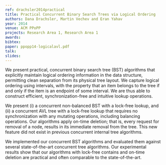 ```yaml
---
ref: drachsler2014practical
title: Practical Concurrent Binary Search Trees via Logical Ordering 
authors: Dana Drachsler, Martin Vechev and Eran Yahav 
year: 2014
venue: ACM PPoPP
projects: Research Area 1, Research Area 1
awards:
bibtex: 
paper: ppopp14-logicalavl.pdf
talk: 
slides: 
---
```


We present practical, concurrent binary search tree (BST) algorithms that explicitly maintain logical ordering information in the data structure, permitting clean separation from its physical tree layout. We capture logical ordering using intervals, with the property that an item belongs to the tree if and only if the item is an endpoint of some interval. We are thus able to construct efficient, synchronization-free and
intuitive lookup operations.

We present (i) a concurrent non-balanced BST with a lock-free lookup, and (ii) a concurrent AVL tree with a lock-free lookup that requires no synchronization with any mutating operations, including balancing operations. Our algorithms apply on-time deletion; that is, every request for removal of a node, results in its immediate removal from the tree. This new feature did not exist in previous concurrent internal tree algorithms.

We implemented our concurrent BST algorithms and evaluated them against several state-of-the-art concurrent tree algorithms. Our experimental results show that our algorithms with lock-free contains and on-time deletion are practical and often comparable to the state-of-the-art.
